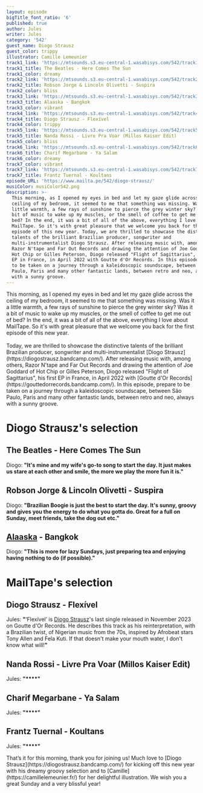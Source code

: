 ```yaml
---
layout: episode
bigTitle_font_ratio: '6'
published: true
author: Jules
writer: Jules
category: '542'
guest_name: Diogo Strausz
guest_color: trippy
illustrator: Camille Lemeunier
track1_link: 'https://mtsounds.s3.eu-central-1.wasabisys.com/542/track1.mp3'
track1_title: The Beatles - Here Comes The Sun
track1_color: dreamy
track2_link: 'https://mtsounds.s3.eu-central-1.wasabisys.com/542/track2.mp3'
track2_title: Robson Jorge & Lincoln Olivetti - Suspira
track2_color: bliss
track3_link: 'https://mtsounds.s3.eu-central-1.wasabisys.com/542/track3.mp3'
track3_title: Alaaska - Bangkok
track3_color: vibrant
track4_link: 'https://mtsounds.s3.eu-central-1.wasabisys.com/542/track4.mp3'
track4_title: Diogo Strausz - Flexível
track4_color: trippy
track5_link: 'https://mtsounds.s3.eu-central-1.wasabisys.com/542/track5.mp3'
track5_title: Nanda Rossi - Livre Pra Voar (Millos Kaiser Edit)
track5_color: bliss
track6_link: 'https://mtsounds.s3.eu-central-1.wasabisys.com/542/track6.mp3'
track6_title: Charif Megarbane - Ya Salam
track6_color: dreamy
track7_color: vibrant
track7_link: 'https://mtsounds.s3.eu-central-1.wasabisys.com/542/track7.mp3'
track7_title: Frantz Tuernal - Koultans
episode_URL: 'https://www.mailta.pe/542/diogo-strausz/'
musiColor: musiColor542.png
description: >-
  This morning, as I opened my eyes in bed and let my gaze glide across the
  ceiling of my bedroom, it seemed to me that something was missing. Was it a
  little warmth, a few rays of sunshine to pierce the grey winter sky? Was it a
  bit of music to wake up my muscles, or the smell of coffee to get me out of
  bed? In the end, it was a bit of all of the above, everything I love about
  MailTape. So it's with great pleasure that we welcome you back for the first
  episode of this new year. Today, we are thrilled to showcase the distinctive
  talents of the brilliant Brazilian producer, songwriter and
  multi-instrumentalist Diogo Strausz. After releasing music with, among others,
  Razor N'tape and Far Out Records and drawing the attention of Joe Goddard of
  Hot Chip or Gilles Peterson, Diogo released "Flight of Sagittarius", his first
  EP in France, in April 2022 with Goutte d'Or Records. In this episode, prepare
  to be taken on a journey through a kaleidoscopic soundscape, between São
  Paulo, Paris and many other fantastic lands, between retro and neo, always
  with a sunny groove.
---
```

<p id="introduction">
This morning, as I opened my eyes in bed and let my gaze glide across the ceiling of my bedroom, it seemed to me that something was missing. Was it a little warmth, a few rays of sunshine to pierce the grey winter sky? Was it a bit of music to wake up my muscles, or the smell of coffee to get me out of bed? In the end, it was a bit of all of the above, everything I love about MailTape. So it's with great pleasure that we welcome you back for the first episode of this new year.
<br><br>
Today, we are thrilled to showcase the distinctive talents of the brilliant Brazilian producer, songwriter and multi-instrumentalist [Diogo Strausz](https://diogostrausz.bandcamp.com/). After releasing music with, among others, Razor N'tape and Far Out Records and drawing the attention of Joe Goddard of Hot Chip or Gilles Peterson, Diogo released "Flight of Sagittarius", his first EP in France, in April 2022 with [Goutte d'Or Records](https://gouttedorrecords.bandcamp.com/). In this episode, prepare to be taken on a journey through a kaleidoscopic soundscape, between São Paulo, Paris and many other fantastic lands, between retro and neo, always with a sunny groove.
</p>

# Diogo Strausz's selection

## The Beatles - Here Comes The Sun

Diogo: **"**It's mine and my wife's go-to song to start the day. It just makes us stare at each other and smile, the more we play the more fun it is.**"**

## Robson Jorge & Lincoln Olivetti - Suspira

Diogo: **"**Brazilian Boogie is just the best to start the day. It's sunny, groovy and gives you the energy to do what you gotta do. Great for a full on Sunday, meet friends, take the dog out etc.**"**

## [Alaaska](https://alaaska.bandcamp.com/) - Bangkok

Diogo: **"**This is more for lazy Sundays, just preparing tea and enjoying having nothing to do (if possible).**"**

# MailTape's selection

## Diogo Strausz - Flexível

Jules: **"**‘Flexível’ is [Diogo Strausz](https://diogostrausz.bandcamp.com/)'s last single released in November 2023 on Goutte d'Or Records. He describes this track as his reinterpretation, with a Brazilian twist, of Nigerian music from the 70s, inspired by Afrobeat stars Tony Allen and Fela Kuti. If that doesn't make your mouth water, I don't know what will!**"**

## Nanda Rossi - Livre Pra Voar (Millos Kaiser Edit)

Jules: **"****"**

## Charif Megarbane - Ya Salam

Jules: **"****"**

## Frantz Tuernal - Koultans

Jules: **"****"**

<p id="outroduction">That’s it for this morning, thank you for joining us! Much love to [Diogo Strausz](https://diogostrausz.bandcamp.com/) for kicking off this new year with his dreamy groovy selection and to [Camille](https://camillelemeunier.fr/) for her delightful illustration. We wish you a great Sunday and a very blissful year!</p>
